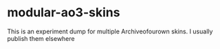 # modular-ao3-skins

This is an experiment dump for multiple Archiveofourown skins. I usually publish them elsewhere
